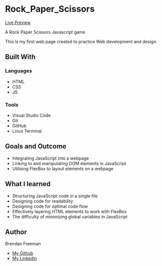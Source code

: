 # Rock_Paper_Scissors
<a href="https://brendanfreeman1.github.io/Rock_Paper_Scissors/"> Live Preview </a>
<p>A Rock Paper Scissors Javascript game</p>

<p>This is my first web page created to practice Web development and design.</p>

<h2>Built With</h2>
<h3>Languages</h3>
<ul>
 <li>HTML</li>
 <li>CSS</li>
 <li>JS</li>
</ul>

<h3> Tools </h3>
<ul>
 <li>Visual Studio Code</li>
 <li>Git</li>
 <li>GitHub</li>
 <li>Linux Terminal</li>
</ul>

<h2>Goals and Outcome</h2>
<ul>
 <li>Integrating JavaScript into a webpage</li>
 <li>Linking to and manipulating DOM elements in JavaScript</li>
 <li>Utilising FlexBox to layout elements on a webpage</li>
</ul>

<h2>What I learned</h2>
<ul>
 <li>Structuring JavaScript code in a single file</li>
 <li>Designing code for readability</li>
 <li>Designing code for optimal code flow</li>
 <li>Effectively layering HTML elements to work with FlexBox</li>
 <li>The difficulty of minimizing global variables in JavaScript</li> 
</ul>

<h2>Author</h2>
<p>Brendan Freeman</p>
<ul>
 <li><a href="https://github.com/BrendanFreeman1"> My Github </a></li>
 <li><a href="https://linkedin.com/in/BrendanFreeman1"> My LinkedIn </a></li>
</ul>
